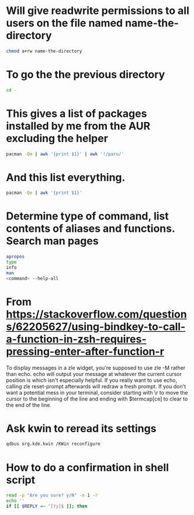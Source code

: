 # Will give readwrite permissions to all users on the file named name-the-directory
``` bash
chmod a+rw name-the-directory
```
# To go the the previous directory
``` bash
cd -
```

# This gives a list of packages installed by me from the AUR excluding the helper
``` bash
pacman -Qm | awk '{print $1}' | awk '!/paru/'
```

# And this list everything.
``` bash
pacman -Qe | awk '{print $1}'
```

# Determine type of command, list contents of aliases and functions. Search man pages
``` bash
apropos
type
info
man
<command> --help-all
```
# From https://stackoverflow.com/questions/62205627/using-bindkey-to-call-a-function-in-zsh-requires-pressing-enter-after-function-r
To display messages in a zle widget, you're supposed to use zle -M rather than echo. echo will output your message at
whatever the current cursor position is which isn't especially helpful. If you really want to use echo, calling zle
reset-prompt afterwards will redraw a fresh prompt. If you don't want a potential mess in your terminal, consider
starting with \r to move the cursor to the beginning of the line and ending with $termcap[ce] to clear to the end of
the line.

# Ask kwin to reread its settings
``` bash
qdbus org.kde.kwin /KWin reconfigure
```

# How to do a confirmation in shell script
``` bash
read -p "Are you sure? y/N" -n 1 -r
echo '' 
if [[ $REPLY =~ ^[Yy]$ ]]; then
```
